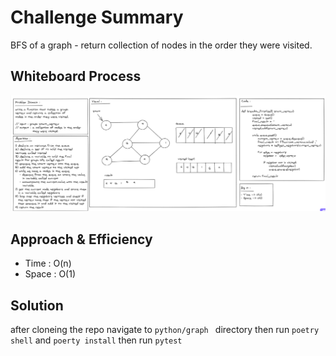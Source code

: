 # Challenge Summary
BFS of a graph -  return collection of nodes in the order they were visited.

## Whiteboard Process
![graph_bfs](graph_bfs.png)

## Approach & Efficiency
- Time : O(n)
- Space : O(1)

## Solution
after cloneing the repo navigate to `python/graph ` directory then run `poetry shell` and `poerty install` then run `pytest`
